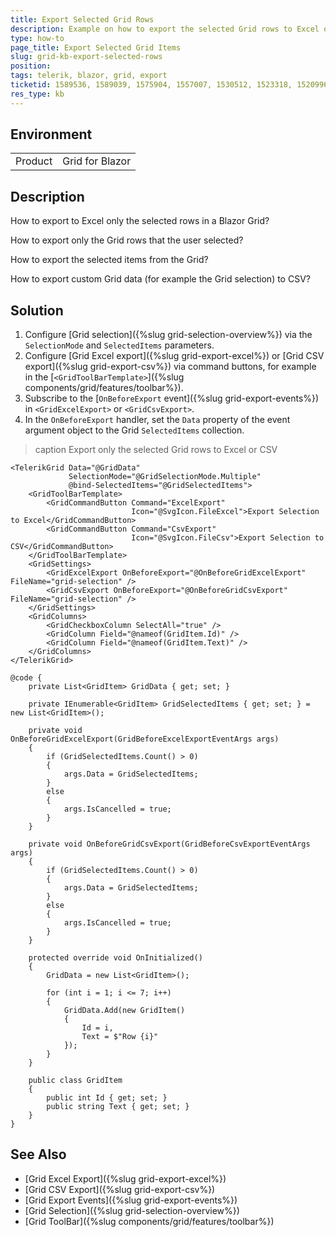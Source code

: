 ```yaml
---
title: Export Selected Grid Rows
description: Example on how to export the selected Grid rows to Excel or CSV.
type: how-to
page_title: Export Selected Grid Items
slug: grid-kb-export-selected-rows
position: 
tags: telerik, blazor, grid, export
ticketid: 1589536, 1589039, 1575904, 1557007, 1530512, 1523318, 1520996, 1510436
res_type: kb
---
```


## Environment

<table>
    <tbody>
        <tr>
            <td>Product</td>
            <td>Grid for Blazor</td>
        </tr>
    </tbody>
</table>

## Description

How to export to Excel only the selected rows in a Blazor Grid?

How to export only the Grid rows that the user selected?

How to export the selected items from the Grid?

How to export custom Grid data (for example the Grid selection) to CSV?

## Solution

1. Configure [Grid selection]({%slug grid-selection-overview%}) via the `SelectionMode` and `SelectedItems` parameters.
1. Configure [Grid Excel export]({%slug grid-export-excel%}) or [Grid CSV export]({%slug grid-export-csv%}) via command buttons, for example in the [`<GridToolBarTemplate>`]({%slug components/grid/features/toolbar%}).
1. Subscribe to the [`OnBeforeExport` event]({%slug grid-export-events%}) in `<GridExcelExport>` or `<GridCsvExport>`.
1. In the `OnBeforeExport` handler, set the `Data` property of the event argument object to the Grid `SelectedItems` collection.

>caption Export only the selected Grid rows to Excel or CSV

````CSHTML
<TelerikGrid Data="@GridData"
             SelectionMode="@GridSelectionMode.Multiple"
             @bind-SelectedItems="@GridSelectedItems">
    <GridToolBarTemplate>
        <GridCommandButton Command="ExcelExport"
                           Icon="@SvgIcon.FileExcel">Export Selection to Excel</GridCommandButton>
        <GridCommandButton Command="CsvExport"
                           Icon="@SvgIcon.FileCsv">Export Selection to CSV</GridCommandButton>
    </GridToolBarTemplate>
    <GridSettings>
        <GridExcelExport OnBeforeExport="@OnBeforeGridExcelExport" FileName="grid-selection" />
        <GridCsvExport OnBeforeExport="@OnBeforeGridCsvExport" FileName="grid-selection" />
    </GridSettings>
    <GridColumns>
        <GridCheckboxColumn SelectAll="true" />
        <GridColumn Field="@nameof(GridItem.Id)" />
        <GridColumn Field="@nameof(GridItem.Text)" />
    </GridColumns>
</TelerikGrid>

@code {
    private List<GridItem> GridData { get; set; }

    private IEnumerable<GridItem> GridSelectedItems { get; set; } = new List<GridItem>();

    private void OnBeforeGridExcelExport(GridBeforeExcelExportEventArgs args)
    {
        if (GridSelectedItems.Count() > 0)
        {
            args.Data = GridSelectedItems;
        }
        else
        {
            args.IsCancelled = true;
        }
    }

    private void OnBeforeGridCsvExport(GridBeforeCsvExportEventArgs args)
    {
        if (GridSelectedItems.Count() > 0)
        {
            args.Data = GridSelectedItems;
        }
        else
        {
            args.IsCancelled = true;
        }
    }

    protected override void OnInitialized()
    {
        GridData = new List<GridItem>();

        for (int i = 1; i <= 7; i++)
        {
            GridData.Add(new GridItem()
            {
                Id = i,
                Text = $"Row {i}"
            });
        }
    }

    public class GridItem
    {
        public int Id { get; set; }
        public string Text { get; set; }
    }
}
````

## See Also

* [Grid Excel Export]({%slug grid-export-excel%})
* [Grid CSV Export]({%slug grid-export-csv%})
* [Grid Export Events]({%slug grid-export-events%})
* [Grid Selection]({%slug grid-selection-overview%})
* [Grid ToolBar]({%slug components/grid/features/toolbar%})
